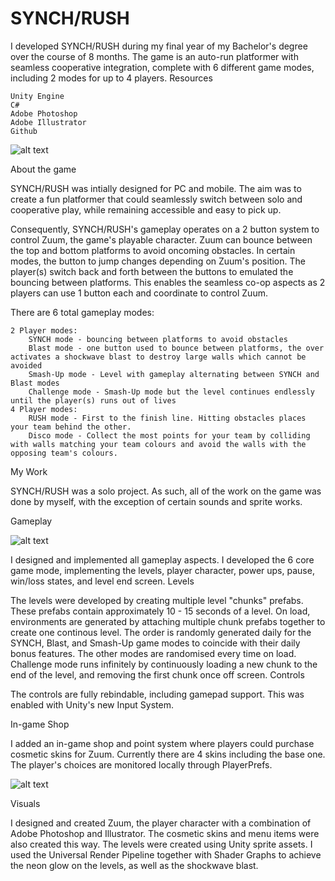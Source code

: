 # SYNCH/RUSH

I developed SYNCH/RUSH during my final year of my Bachelor's degree over the course of 8 months. The game is an auto-run platformer with seamless cooperative integration, complete with 6 different game modes, including 2 modes for up to 4 players.
Resources

    Unity Engine
    C#
    Adobe Photoshop
    Adobe Illustrator
    Github
    
![alt text](https://yoeripvdb.github.io/YoeriPvdB_Portfolio/assets/images/synchrush-menu.gif)

About the game

SYNCH/RUSH was intially designed for PC and mobile. The aim was to create a fun platformer that could seamlessly switch between solo and cooperative play, while remaining accessible and easy to pick up.

Consequently, SYNCH/RUSH's gameplay operates on a 2 button system to control Zuum, the game's playable character. Zuum can bounce between the top and bottom platforms to avoid oncoming obstacles. In certain modes, the button to jump changes depending on Zuum's position. The player(s) switch back and forth between the buttons to emulated the bouncing between platforms. This enables the seamless co-op aspects as 2 players can use 1 button each and coordinate to control Zuum.

There are 6 total gameplay modes:

    2 Player modes:
        SYNCH mode - bouncing between platforms to avoid obstacles
        Blast mode - one button used to bounce between platforms, the over activates a shockwave blast to destroy large walls which cannot be avoided
        Smash-Up mode - Level with gameplay alternating between SYNCH and Blast modes
        Challenge mode - Smash-Up mode but the level continues endlessly until the player(s) runs out of lives
    4 Player modes:
        RUSH mode - First to the finish line. Hitting obstacles places your team behind the other.
        Disco mode - Collect the most points for your team by colliding with walls matching your team colours and avoid the walls with the opposing team's colours.

My Work

SYNCH/RUSH was a solo project. As such, all of the work on the game was done by myself, with the exception of certain sounds and sprite works.

Gameplay

![alt text](https://yoeripvdb.github.io/YoeriPvdB_Portfolio/assets/images/smashmode-gameplay.gif)

I designed and implemented all gameplay aspects. I developed the 6 core game mode, implementing the levels, player character, power ups, pause, win/loss states, and level end screen.
Levels

The levels were developed by creating multiple level "chunks" prefabs. These prefabs contain approximately 10 - 15 seconds of a level. On load, environments are generated by attaching multiple chunk prefabs together to create one continous level. The order is randomly generated daily for the SYNCH, Blast, and Smash-Up game modes to coincide with their daily bonus features. The other modes are randomised every time on load. Challenge mode runs infinitely by continuously loading a new chunk to the end of the level, and removing the first chunk once off screen.
Controls

The controls are fully rebindable, including gamepad support. This was enabled with Unity's new Input System.

In-game Shop

I added an in-game shop and point system where players could purchase cosmetic skins for Zuum. Currently there are 4 skins including the base one. The player's choices are monitored locally through PlayerPrefs.

![alt text](https://yoeripvdb.github.io/YoeriPvdB_Portfolio/assets/images/synchrush-shop.gif)

Visuals

I designed and created Zuum, the player character with a combination of Adobe Photoshop and Illustrator. The cosmetic skins and menu items were also created this way. The levels were created using Unity sprite assets. I used the Universal Render Pipeline together with Shader Graphs to achieve the neon glow on the levels, as well as the shockwave blast.



